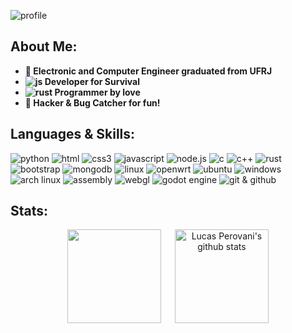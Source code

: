 ![profile](https://github.com/lucasperovani/lucasperovani/assets/11947466/f2c11c9b-3d6b-404b-8a3c-cc1cb20d3d50)

## **About Me**:
- **🔧 Electronic and Computer Engineer graduated from UFRJ**
- **![js](https://img.shields.io/badge/JavaScript-F7DF1E?logo=javascript&logoColor=black) Developer for Survival**
- **![rust](https://img.shields.io/badge/Rust-000000?logo=rust&logoColor=white) Programmer by love**
- **🐞 Hacker & Bug Catcher for fun!**

## **Languages & Skills:**
![python](https://img.shields.io/badge/Python-14354C?style=for-the-badge&logo=python&logoColor=white)
![html](https://img.shields.io/badge/HTML5-E34F26?style=for-the-badge&logo=html5&logoColor=white)
![css3](https://img.shields.io/badge/CSS3-1572B6?style=for-the-badge&logo=css3&logoColor=white)
![javascript](https://img.shields.io/badge/JavaScript-F7DF1E?style=for-the-badge&logo=javascript&logoColor=black)
![node.js](https://img.shields.io/badge/Node.js-43853D?style=for-the-badge&logo=node.js&logoColor=white)
![c](https://img.shields.io/badge/C-00599C?style=for-the-badge&logo=c&logoColor=white)
![c++](https://img.shields.io/badge/C%2B%2B-00599C?style=for-the-badge&logo=c%2B%2B&logoColor=white)
![rust](https://img.shields.io/badge/Rust-000000?style=for-the-badge&logo=rust&logoColor=white)
![bootstrap](https://img.shields.io/badge/Bootstrap-563D7C?style=for-the-badge&logo=bootstrap&logoColor=white)
![mongodb](https://img.shields.io/badge/MongoDB-4EA94B?style=for-the-badge&logo=mongodb&logoColor=white)
![linux](https://img.shields.io/badge/Linux-FCC624?style=for-the-badge&logo=linux&logoColor=black)
![openwrt](https://img.shields.io/badge/OpenWrt-00B5E2?style=for-the-badge&logo=OpenWrt&logoColor=white)
![ubuntu](https://img.shields.io/badge/Ubuntu-E95420?style=for-the-badge&logo=ubuntu&logoColor=white)
![windows](https://img.shields.io/badge/Windows-0078D6?style=for-the-badge&logo=windows&logoColor=white)
![arch linux](https://img.shields.io/badge/Arch_Linux-1793D1?style=for-the-badge&logo=arch-linux&logoColor=white)
![assembly](https://img.shields.io/badge/Assembly-8A2BE2?style=for-the-badge&logo=assemblyscript)
![webgl](https://img.shields.io/badge/webgl-990000?style=for-the-badge&logo=webgl)
![godot engine](https://img.shields.io/badge/godot%20engine-14354C?style=for-the-badge&logo=godotengine)
![git & github](https://img.shields.io/badge/git_%26_github-212121?style=for-the-badge&logo=git)

## **Stats:**

<div align="center">
  <img
    align="center"
    height=150
    src="https://github-readme-stats.vercel.app/api?username=lucasperovani&show_icons=true&theme=radical&bg_color=45,302e51ff,141321&hide_border=true&border_radius=20&rank_icon=percentile"
  />
&emsp;
  <img
    align="center"
    height=150
    src="https://github-readme-stats.vercel.app/api/top-langs/?username=lucasperovani&theme=radical&bg_color=45,302e51ff,141321&hide_border=true&border_radius=20&layout=compact" alt="Lucas Perovani's github stats"
  />
</div>
